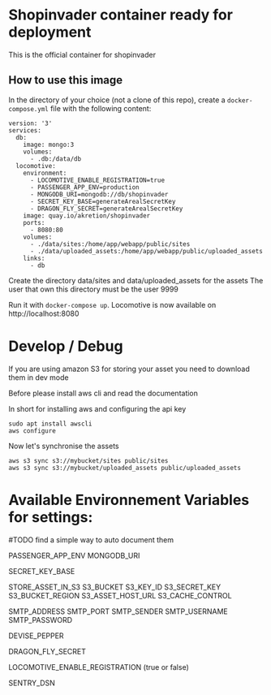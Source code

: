 # Shopinvader container ready for deployment

This is the official container for shopinvader

## How to use this image

In the directory of your choice (not a clone of this repo), create a ```docker-compose.yml``` file with the following content:

```
version: '3'
services:
  db:
    image: mongo:3
    volumes:
      - .db:/data/db
  locomotive:
    environment:
      - LOCOMOTIVE_ENABLE_REGISTRATION=true
      - PASSENGER_APP_ENV=production
      - MONGODB_URI=mongodb://db/shopinvader
      - SECRET_KEY_BASE=generateArealSecretKey
      - DRAGON_FLY_SECRET=generateArealSecretKey
    image: quay.io/akretion/shopinvader
    ports:
      - 8080:80
    volumes:
      - ./data/sites:/home/app/webapp/public/sites
      - ./data/uploaded_assets:/home/app/webapp/public/uploaded_assets
    links:
      - db

```

Create the directory data/sites and data/uploaded_assets for the assets
The user that own this directory must be the user 9999

Run it with ```docker-compose up```. Locomotive is now available on http://localhost:8080



# Develop / Debug

If you are using amazon S3 for storing your asset you need to download them in dev mode

Before please install aws cli and read the documentation

In short for installing aws and configuring the api key
```
sudo apt install awscli
aws configure
```

Now let's synchronise the assets

```
aws s3 sync s3://mybucket/sites public/sites
aws s3 sync s3://mybucket/uploaded_assets public/uploaded_assets

```





# Available Environnement Variables for settings:

#TODO find a simple way to auto document them


PASSENGER_APP_ENV
MONGODB_URI

SECRET_KEY_BASE

STORE_ASSET_IN_S3
S3_BUCKET
S3_KEY_ID
S3_SECRET_KEY
S3_BUCKET_REGION
S3_ASSET_HOST_URL
S3_CACHE_CONTROL

SMTP_ADDRESS
SMTP_PORT
SMTP_SENDER
SMTP_USERNAME
SMTP_PASSWORD

DEVISE_PEPPER

DRAGON_FLY_SECRET

LOCOMOTIVE_ENABLE_REGISTRATION  (true or false)

SENTRY_DSN
